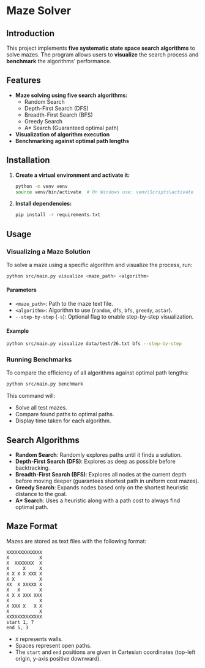 # Maze Solver

## Introduction

This project implements **five systematic state space search algorithms** to solve mazes. The program allows users to **visualize** the search process and **benchmark** the algorithms' performance.

## Features

- **Maze solving using five search algorithms:**
  - Random Search
  - Depth-First Search (DFS)
  - Breadth-First Search (BFS)
  - Greedy Search
  - A\* Search (Guaranteed optimal path)
- **Visualization of algorithm execution**
- **Benchmarking against optimal path lengths**

## Installation

1. **Create a virtual environment and activate it:**

   ```bash
   python -m venv venv
   source venv/bin/activate  # On Windows use: venv\Scripts\activate
   ```

2. **Install dependencies:**

   ```bash
   pip install -r requirements.txt
   ```

## Usage

### Visualizing a Maze Solution

To solve a maze using a specific algorithm and visualize the process, run:

```bash
python src/main.py visualize <maze_path> <algorithm>
```

#### Parameters

- `<maze_path>`: Path to the maze text file.
- `<algorithm>`: Algorithm to use (`random`, `dfs`, `bfs`, `greedy`, `astar`).
- `--step-by-step` (`-s`): Optional flag to enable step-by-step visualization.

#### Example

```bash
python src/main.py visualize data/test/26.txt bfs --step-by-step
```

### Running Benchmarks

To compare the efficiency of all algorithms against optimal path lengths:

```bash
python src/main.py benchmark
```

This command will:

- Solve all test mazes.
- Compare found paths to optimal paths.
- Display time taken for each algorithm.

## Search Algorithms

- **Random Search**: Randomly explores paths until it finds a solution.
- **Depth-First Search (DFS)**: Explores as deep as possible before backtracking.
- **Breadth-First Search (BFS)**: Explores all nodes at the current depth before moving deeper (guarantees shortest path in uniform cost mazes).
- **Greedy Search**: Expands nodes based only on the shortest heuristic distance to the goal.
- **A\* Search**: Uses a heuristic along with a path cost to always find optimal path.

## Maze Format

Mazes are stored as text files with the following format:

```
XXXXXXXXXXXXX
X           X
X  XXXXXXX  X
X     X     X
X X X X XXX X
X X         X
XX  X XXXXX X
X   X       X
X X X XXX XXX
X           X
X XXX X   X X
X           X
XXXXXXXXXXXXX
start 1, 7
end 5, 3
```

- `X` represents walls.
- Spaces represent open paths.
- The `start` and `end` positions are given in Cartesian coordinates (top-left origin, y-axis positive downward).

